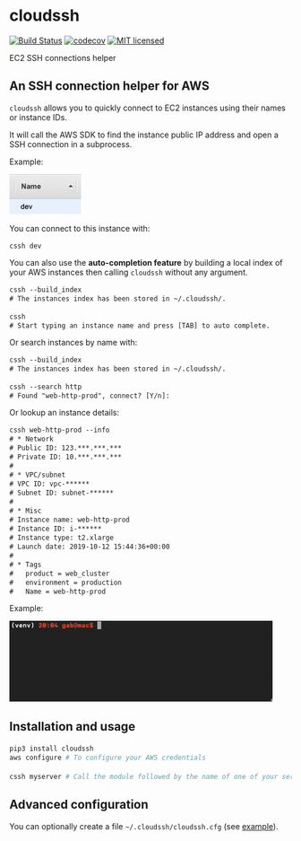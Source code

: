 # cloudssh

[![Build Status](https://travis-ci.org/gabfl/cloudssh.svg?branch=main)](https://travis-ci.org/gabfl/cloudssh)
[![codecov](https://codecov.io/gh/gabfl/cloudssh/branch/main/graph/badge.svg)](https://codecov.io/gh/gabfl/cloudssh)
[![MIT licensed](https://img.shields.io/badge/license-MIT-green.svg)](https://raw.githubusercontent.com/gabfl/cloudssh/main/LICENSE)

EC2 SSH connections helper

## An SSH connection helper for AWS

`cloudssh` allows you to quickly connect to EC2 instances using their names or instance IDs.

It will call the AWS SDK to find the instance public IP address and open a SSH connection in a subprocess.

Example:

![EC2](https://github.com/gabfl/cloudssh/blob/main/img/ec2.png?raw=true)

You can connect to this instance with:
```
cssh dev
```

You can also use the **auto-completion feature** by building a local index of your AWS instances then calling `cloudssh` without any argument.
```
cssh --build_index
# The instances index has been stored in ~/.cloudssh/.

cssh
# Start typing an instance name and press [TAB] to auto complete.
```

Or search instances by name with:
```
cssh --build_index
# The instances index has been stored in ~/.cloudssh/.

cssh --search http
# Found "web-http-prod", connect? [Y/n]: 
```

Or lookup an instance details:
```
cssh web-http-prod --info
# * Network
# Public ID: 123.***.***.***
# Private ID: 10.***.***.***
#
# * VPC/subnet
# VPC ID: vpc-******
# Subnet ID: subnet-******
#
# * Misc
# Instance name: web-http-prod
# Instance ID: i-******
# Instance type: t2.xlarge
# Launch date: 2019-10-12 15:44:36+00:00
#
# * Tags
#   product = web_cluster
#   environment = production
#   Name = web-http-prod
```

Example:

![EC2](https://github.com/gabfl/cloudssh/blob/main/img/autocomplete_demo.gif?raw=true)

## Installation and usage

```bash
pip3 install cloudssh
aws configure # To configure your AWS credentials

cssh myserver # Call the module followed by the name of one of your servers
```

## Advanced configuration

You can optionally create a file `~/.cloudssh/cloudssh.cfg` (see [example](cloudssh.cfg.sample)).
